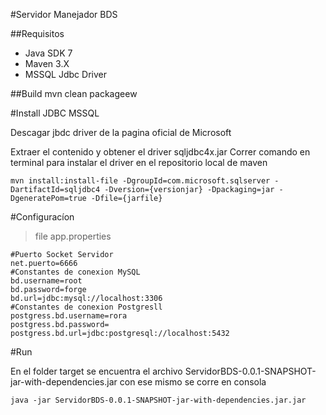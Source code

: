 #Servidor Manejador BDS

##Requisitos

 - Java SDK 7
 - Maven 3.X
 - MSSQL Jdbc Driver

##Build
	mvn clean packageew

#Install JDBC MSSQL

Descagar jbdc driver de la pagina oficial de Microsoft

Extraer el contenido y obtener el driver sqljdbc4x.jar
Correr comando en terminal para instalar el driver en el repositorio local de maven

    mvn install:install-file -DgroupId=com.microsoft.sqlserver -DartifactId=sqljdbc4 -Dversion={versionjar} -Dpackaging=jar -DgeneratePom=true -Dfile={jarfile}
 
#Configuracíon 

>file app.properties
	
    #Puerto Socket Servidor
    net.puerto=6666
    #Constantes de conexion MySQL
    bd.username=root
    bd.password=forge
    bd.url=jdbc:mysql://localhost:3306
    #Constantes de conexion Postgresll
    postgress.bd.username=rora
    postgress.bd.password=
    postgress.bd.url=jdbc:postgresql://localhost:5432


#Run 

En el folder target se encuentra el archivo ServidorBDS-0.0.1-SNAPSHOT-jar-with-dependencies.jar con ese mismo se corre en consola

    java -jar ServidorBDS-0.0.1-SNAPSHOT-jar-with-dependencies.jar.jar
